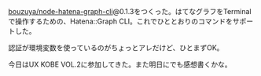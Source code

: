 [bouzuya/node-hatena-graph-cli][]@0.1.3をつくった。はてなグラフをTerminalで操作するための、Hatena::Graph CLI。これでひととおりのコマンドをサポートした。

認証が環境変数を使っているのがちょっとアレだけど、ひとまずOK。

今日はUX KOBE VOL.2に参加してきた。また明日にでも感想書くかな。

[bouzuya/node-hatena-graph-cli]: https://github.com/bouzuya/node-hatena-graph-cli
